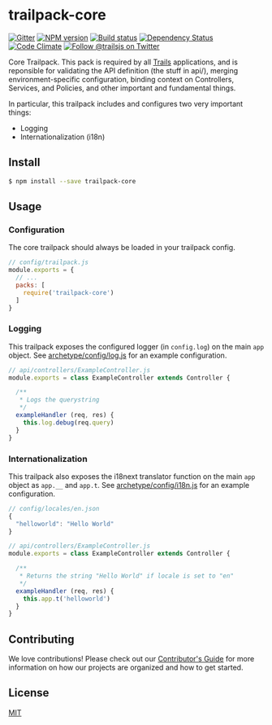 # trailpack-core

[![Gitter][gitter-image]][gitter-url]
[![NPM version][npm-image]][npm-url]
[![Build status][ci-image]][ci-url]
[![Dependency Status][daviddm-image]][daviddm-url]
[![Code Climate][codeclimate-image]][codeclimate-url]
[![Follow @trailsjs on Twitter][twitter-image]][twitter-url]

Core Trailpack. This pack is required by all [Trails](http://trailsjs.io)
applications, and is reponsible for validating the API definition (the stuff in
api/), merging environment-specific configuration, binding context on
Controllers, Services, and Policies, and other important and fundamental
things.

In particular, this trailpack includes and configures two very important
things:
- Logging
- Internationalization (i18n)

## Install

```sh
$ npm install --save trailpack-core
```

## Usage

### Configuration
The core trailpack should always be loaded in your trailpack config.

```js
// config/trailpack.js
module.exports = {
  // ...
  packs: [
    require('trailpack-core')
  ]
}
```

### Logging
This trailpack exposes the configured logger (in `config.log`) on the main `app`
object. See [archetype/config/log.js](https://github.com/trailsjs/trailpack-core/tree/master/archetype/config/log.js)
for an example configuration.

```js
// api/controllers/ExampleController.js
module.exports = class ExampleController extends Controller {

  /**
   * Logs the querystring
   */
  exampleHandler (req, res) {
    this.log.debug(req.query)
  }
}
```

### Internationalization
This trailpack also exposes the i18next translator function on the main `app`
object as `app.__` and `app.t`. See [archetype/config/i18n.js](https://github.com/trailsjs/trailpack-core/tree/master/archetype/config)
for an example configuration.

```js
// config/locales/en.json
{
  "helloworld": "Hello World"
}
```

```js
// api/controllers/ExampleController.js
module.exports = class ExampleController extends Controller {

  /**
   * Returns the string "Hello World" if locale is set to "en"
   */
  exampleHandler (req, res) {
    this.app.t('helloworld')
  }
}
```

## Contributing
We love contributions! Please check out our [Contributor's Guide](https://github.com/trailsjs/trails/blob/master/CONTRIBUTING.md) for more
information on how our projects are organized and how to get started.

## License
[MIT](https://github.com/trailsjs/trailpack-core/blob/master/LICENSE)

[npm-image]: https://img.shields.io/npm/v/trailpack-core.svg?style=flat-square
[npm-url]: https://npmjs.org/package/trailpack-core
[ci-image]: https://img.shields.io/travis/trailsjs/trailpack-core/master.svg?style=flat-square
[ci-url]: https://travis-ci.org/trailsjs/trailpack-core
[daviddm-image]: http://img.shields.io/david/trailsjs/trailpack-core.svg?style=flat-square
[daviddm-url]: https://david-dm.org/trailsjs/trailpack-core
[codeclimate-image]: https://img.shields.io/codeclimate/github/trailsjs/trailpack-core.svg?style=flat-square
[codeclimate-url]: https://codeclimate.com/github/trailsjs/trailpack-core
[gitter-image]: http://img.shields.io/badge/+%20GITTER-JOIN%20CHAT%20%E2%86%92-1DCE73.svg?style=flat-square
[gitter-url]: https://gitter.im/trailsjs/trails
[twitter-image]: https://img.shields.io/twitter/follow/trailsjs.svg?style=social
[twitter-url]: https://twitter.com/trailsjs

